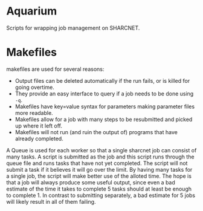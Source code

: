 Aquarium
========

Scripts for wrapping job management on SHARCNET.

# Makefiles

makefiles are used for several reasons:

- Output files can be deleted automatically if the run fails, or is killed for going overtime.
- They provide an easy interface to query if a job needs to be done using `-q`.
- Makefiles have key=value syntax for parameters making parameter files more readable.
- Makefiles allow for a job with many steps to be resubmitted and picked up where it left off.
- Makefiles will not run (and ruin the output of) programs that have already completed.

A Queue is used for each worker so that a single sharcnet job can consist of many tasks. A script is submitted as the job and this script runs through the queue file and runs tasks that have not yet completed. The script will not submit a task if it believes it will go over the limit. By having many tasks for a single job, the script will make better use of the alloted time. The hope is that a job will always produce some useful output, since even a bad estimate of the time it takes to complete 5 tasks should at least be enough to complete 1. In contrast to submitting separately, a bad estimate for 5 jobs will likely result in all of them failing.
